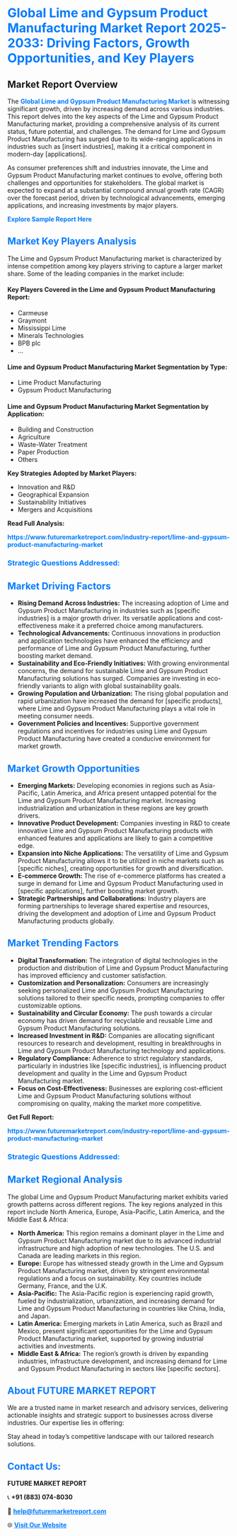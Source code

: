 <h1 style="color: #007BFF;">Global Lime and Gypsum Product Manufacturing Market Report 2025-2033: Driving Factors, Growth Opportunities, and Key Players</h1>

<section id="overview">
<h2>Market Report Overview</h2>
<p>The <a href="https://www.futuremarketreport.com/industry-report/lime-and-gypsum-product-manufacturing-market" style="color: #007BFF; text-decoration: none;"><strong>Global Lime and Gypsum Product Manufacturing Market</strong></a> is witnessing significant growth, driven by increasing demand across various industries. This report delves into the key aspects of the Lime and Gypsum Product Manufacturing market, providing a comprehensive analysis of its current status, future potential, and challenges. The demand for Lime and Gypsum Product Manufacturing has surged due to its wide-ranging applications in industries such as [insert industries], making it a critical component in modern-day [applications].</p>
<p>As consumer preferences shift and industries innovate, the Lime and Gypsum Product Manufacturing market continues to evolve, offering both challenges and opportunities for stakeholders. The global market is expected to expand at a substantial compound annual growth rate (CAGR) over the forecast period, driven by technological advancements, emerging applications, and increasing investments by major players.</p>
</section>

<section id="overview">
<p><a href="https://www.futuremarketreport.com/request-sample/reportId=106125" style="color: #007BFF; text-decoration: none;"><strong>Explore Sample Report Here</strong></a></p>
</section>

<section id="key-players">
<h2 style="color: #007BFF;">Market Key Players Analysis</h2>
<p>The Lime and Gypsum Product Manufacturing market is characterized by intense competition among key players striving to capture a larger market share. Some of the leading companies in the market include:</p>
<h4>Key Players Covered in the Lime and Gypsum Product Manufacturing Report:</h4>
<ul><li>Carmeuse</li><li>Graymont</li><li>Mississippi Lime</li><li>Minerals Technologies</li><li>BPB plc</li><li>...</li></ul>
<h4>Lime and Gypsum Product Manufacturing Market Segmentation by Type:</h4>
<ul><li>Lime Product Manufacturing</li><li>Gypsum Product Manufacturing</li></ul>

<h4>Lime and Gypsum Product Manufacturing Market Segmentation by Application:</h4>
<ul><li>Building and Construction</li><li>Agriculture</li><li>Waste-Water Treatment</li><li>Paper Production</li><li>Others</li></ul>
<p><strong>Key Strategies Adopted by Market Players:</strong></p>
<ul>
<li>Innovation and R&D</li>
<li>Geographical Expansion</li>
<li>Sustainability Initiatives</li>
<li>Mergers and Acquisitions</li>
</ul>
</section>

<section>
<p><strong>Read Full Analysis: </strong></p><a href="https://www.futuremarketreport.com/industry-report/lime-and-gypsum-product-manufacturing-market" style="color: #007BFF; text-decoration: none;"><strong>https://www.futuremarketreport.com/industry-report/lime-and-gypsum-product-manufacturing-market</strong></a>
<h3 style="color: #007BFF;">Strategic Questions Addressed:</h3>
</section>

<section id="driving-factors">
<h2 style="color: #007BFF;">Market Driving Factors</h2>
<ul>
<li><strong>Rising Demand Across Industries:</strong> The increasing adoption of Lime and Gypsum Product Manufacturing in industries such as [specific industries] is a major growth driver. Its versatile applications and cost-effectiveness make it a preferred choice among manufacturers.</li>
<li><strong>Technological Advancements:</strong> Continuous innovations in production and application technologies have enhanced the efficiency and performance of Lime and Gypsum Product Manufacturing, further boosting market demand.</li>
<li><strong>Sustainability and Eco-Friendly Initiatives:</strong> With growing environmental concerns, the demand for sustainable Lime and Gypsum Product Manufacturing solutions has surged. Companies are investing in eco-friendly variants to align with global sustainability goals.</li>
<li><strong>Growing Population and Urbanization:</strong> The rising global population and rapid urbanization have increased the demand for [specific products], where Lime and Gypsum Product Manufacturing plays a vital role in meeting consumer needs.</li>
<li><strong>Government Policies and Incentives:</strong> Supportive government regulations and incentives for industries using Lime and Gypsum Product Manufacturing have created a conducive environment for market growth.</li>
</ul>
</section>

<section id="growth-opportunities">
<h2 style="color: #007BFF;">Market Growth Opportunities</h2>
<ul>
<li><strong>Emerging Markets:</strong> Developing economies in regions such as Asia-Pacific, Latin America, and Africa present untapped potential for the Lime and Gypsum Product Manufacturing market. Increasing industrialization and urbanization in these regions are key growth drivers.</li>
<li><strong>Innovative Product Development:</strong> Companies investing in R&D to create innovative Lime and Gypsum Product Manufacturing products with enhanced features and applications are likely to gain a competitive edge.</li>
<li><strong>Expansion into Niche Applications:</strong> The versatility of Lime and Gypsum Product Manufacturing allows it to be utilized in niche markets such as [specific niches], creating opportunities for growth and diversification.</li>
<li><strong>E-commerce Growth:</strong> The rise of e-commerce platforms has created a surge in demand for Lime and Gypsum Product Manufacturing used in [specific applications], further boosting market growth.</li>
<li><strong>Strategic Partnerships and Collaborations:</strong> Industry players are forming partnerships to leverage shared expertise and resources, driving the development and adoption of Lime and Gypsum Product Manufacturing products globally.</li>
</ul>
</section>

<section id="trending-factors">
<h2 style="color: #007BFF;">Market Trending Factors</h2>
<ul>
<li><strong>Digital Transformation:</strong> The integration of digital technologies in the production and distribution of Lime and Gypsum Product Manufacturing has improved efficiency and customer satisfaction.</li>
<li><strong>Customization and Personalization:</strong> Consumers are increasingly seeking personalized Lime and Gypsum Product Manufacturing solutions tailored to their specific needs, prompting companies to offer customizable options.</li>
<li><strong>Sustainability and Circular Economy:</strong> The push towards a circular economy has driven demand for recyclable and reusable Lime and Gypsum Product Manufacturing solutions.</li>
<li><strong>Increased Investment in R&D:</strong> Companies are allocating significant resources to research and development, resulting in breakthroughs in Lime and Gypsum Product Manufacturing technology and applications.</li>
<li><strong>Regulatory Compliance:</strong> Adherence to strict regulatory standards, particularly in industries like [specific industries], is influencing product development and quality in the Lime and Gypsum Product Manufacturing market.</li>
<li><strong>Focus on Cost-Effectiveness:</strong> Businesses are exploring cost-efficient Lime and Gypsum Product Manufacturing solutions without compromising on quality, making the market more competitive.</li>
</ul>
</section>

<section>
<p><strong>Get Full Report: </strong></p><a href="https://www.futuremarketreport.com/industry-report/lime-and-gypsum-product-manufacturing-market" style="color: #007BFF; text-decoration: none;"><strong>https://www.futuremarketreport.com/industry-report/lime-and-gypsum-product-manufacturing-market</strong></a>
<h3 style="color: #007BFF;">Strategic Questions Addressed:</h3>
</section>


<section id="regional-analysis">
<h2 style="color: #007BFF;">Market Regional Analysis</h2>
<p>The global Lime and Gypsum Product Manufacturing market exhibits varied growth patterns across different regions. The key regions analyzed in this report include North America, Europe, Asia-Pacific, Latin America, and the Middle East & Africa:</p>
<ul>
<li><strong>North America:</strong> This region remains a dominant player in the Lime and Gypsum Product Manufacturing market due to its advanced industrial infrastructure and high adoption of new technologies. The U.S. and Canada are leading markets in this region.</li>
<li><strong>Europe:</strong> Europe has witnessed steady growth in the Lime and Gypsum Product Manufacturing market, driven by stringent environmental regulations and a focus on sustainability. Key countries include Germany, France, and the U.K.</li>
<li><strong>Asia-Pacific:</strong> The Asia-Pacific region is experiencing rapid growth, fueled by industrialization, urbanization, and increasing demand for Lime and Gypsum Product Manufacturing in countries like China, India, and Japan.</li>
<li><strong>Latin America:</strong> Emerging markets in Latin America, such as Brazil and Mexico, present significant opportunities for the Lime and Gypsum Product Manufacturing market, supported by growing industrial activities and investments.</li>
<li><strong>Middle East & Africa:</strong> The region’s growth is driven by expanding industries, infrastructure development, and increasing demand for Lime and Gypsum Product Manufacturing in sectors like [specific sectors].</li>
</ul>
</section>

<footer>
<h2 style="color: #007BFF;">About FUTURE MARKET REPORT</h2>
<p>We are a trusted name in market research and advisory services, delivering actionable insights and strategic support to businesses across diverse industries. Our expertise lies in offering:</p>

<p>Stay ahead in today’s competitive landscape with our tailored research solutions.</p>

<h2 style="color: #007BFF;">Contact Us:</h2>
<p><strong>FUTURE MARKET REPORT</strong></p>
<p>📞 <strong>+91 (883) 074-8030</strong></p>
<p>📧 <strong><a href="mailto:help@futuremarketreport.com" style="color: #007BFF;">help@futuremarketreport.com</a></strong></p>
<p>🌐 <strong><a href="https://www.futuremarketreport.com/" style="color: #007BFF;">Visit Our Website</a></strong></p>
</footer>